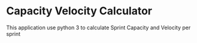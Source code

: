 # Capacity Velocity Calculator
This application use python 3 to calculate Sprint Capacity and Velocity per sprint